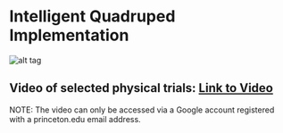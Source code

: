 # Intelligent Quadruped Implementation

![alt tag](https://github.com/IntelligentQuadruped/Implementation.gif)

## Video of selected physical trials: [Link to Video](https://youtu.be/LM8ooHoOcEU)
NOTE: The video can only be accessed via a Google account registered with a princeton.edu email address.
